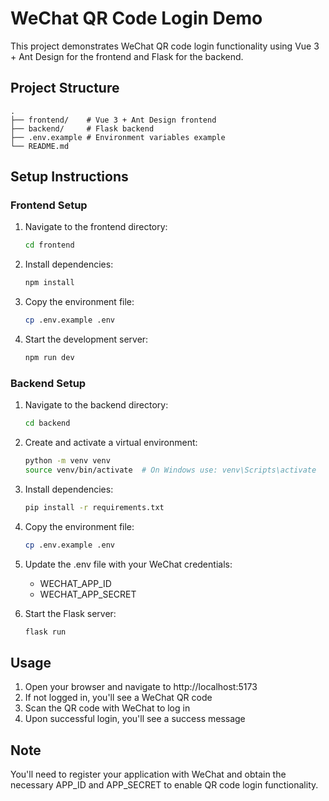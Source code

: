 # WeChat QR Code Login Demo

This project demonstrates WeChat QR code login functionality using Vue 3 + Ant Design for the frontend and Flask for the backend.

## Project Structure
```
.
├── frontend/    # Vue 3 + Ant Design frontend
├── backend/     # Flask backend
├── .env.example # Environment variables example
└── README.md
```

## Setup Instructions

### Frontend Setup
1. Navigate to the frontend directory:
   ```bash
   cd frontend
   ```

2. Install dependencies:
   ```bash
   npm install
   ```

3. Copy the environment file:
   ```bash
   cp .env.example .env
   ```

4. Start the development server:
   ```bash
   npm run dev
   ```

### Backend Setup
1. Navigate to the backend directory:
   ```bash
   cd backend
   ```

2. Create and activate a virtual environment:
   ```bash
   python -m venv venv
   source venv/bin/activate  # On Windows use: venv\Scripts\activate
   ```

3. Install dependencies:
   ```bash
   pip install -r requirements.txt
   ```

4. Copy the environment file:
   ```bash
   cp .env.example .env
   ```

5. Update the .env file with your WeChat credentials:
   - WECHAT_APP_ID
   - WECHAT_APP_SECRET

6. Start the Flask server:
   ```bash
   flask run
   ```

## Usage
1. Open your browser and navigate to http://localhost:5173
2. If not logged in, you'll see a WeChat QR code
3. Scan the QR code with WeChat to log in
4. Upon successful login, you'll see a success message

## Note
You'll need to register your application with WeChat and obtain the necessary APP_ID and APP_SECRET to enable QR code login functionality.
